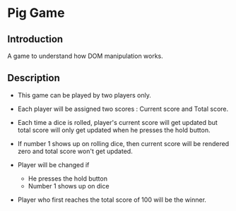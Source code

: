 # Pig Game

## Introduction

A game to understand how DOM manipulation works.

## Description

- This game can be played by two players only.
- Each player will be assigned two scores : Current score and Total score.
- Each time a dice is rolled, player's current score will get updated but total score will only get updated when he presses the hold button.
- If number 1 shows up on rolling dice, then current score will be rendered zero and total score won't get updated.

- Player will be changed if

  - He presses the hold button
  - Number 1 shows up on dice

- Player who first reaches the total score of 100 will be the winner.
